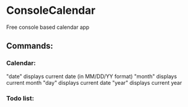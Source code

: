 # ConsoleCalendar
Free console based calendar app

## Commands:

### Calendar:

"date" displays current date (in MM/DD/YY format)
"month" displays current month
"day" displays current date
"year" displays current year

### Todo list: 
